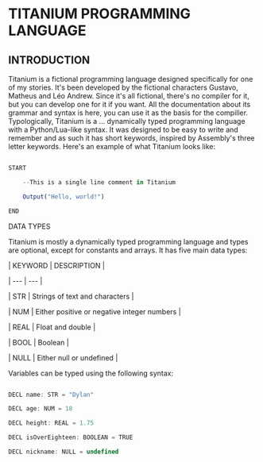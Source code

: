 
# TITANIUM PROGRAMMING LANGUAGE

## INTRODUCTION

Titanium is a fictional programming language designed specifically for one of my stories. It's been developed by the fictional characters Gustavo, Matheus and Léo Andrew. Since it's all fictional, there's no compiler for it, but you can develop one for it if you want. All the documentation about its grammar and syntax is here, you can use it as the basis for the compiller. Typologically, Titanium is a … dynamically typed programming language with a Python/Lua-like syntax. It was designed to be easy to write and remember and as such it has short keywords, inspired by Assembly's three letter keywords. Here's an example of what Titanium looks like:

```jsx

START

    --This is a single line comment in Titanium

    Output("Hello, world!")

END

```

DATA TYPES

Titanium is mostly a dynamically typed programming language and types are optional, except for constants and arrays. It has five main data types:




| KEYWORD | DESCRIPTION |

| --- | --- |

| STR | Strings of text and characters  |

| NUM | Either positive or negative integer numbers |

| REAL | Float and double |

| BOOL | Boolean |

| NULL | Either null or undefined  |

Variables can be typed using the following syntax:

```jsx

DECL name: STR = "Dylan"

DECL age: NUM = 18

DECL height: REAL = 1.75

DECL isOverEighteen: BOOLEAN = TRUE

DECL nickname: NULL = undefined

```

